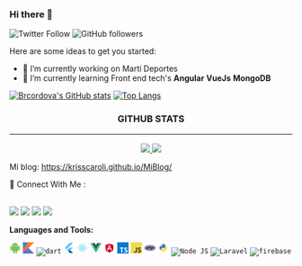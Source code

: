 ### Hi there 👋


![Twitter Follow](https://img.shields.io/twitter/follow/brcordova?label=ricardo&logo=twitter&style=for-the-badge)
![GitHub followers](https://img.shields.io/github/followers/brcordova?logo=GitHub&style=for-the-badge)

Here are some ideas to get you started:

- 🔭 I’m currently working on Martí Deportes
- 🌱 I’m currently learning Front end tech's **Angular** **VueJs** **MongoDB**

[![Brcordova's GitHub stats](https://github-readme-stats.vercel.app/api?username=brcordova)](https://github.com/anuraghazra/github-readme-stats)
[![Top Langs](https://github-readme-stats.vercel.app/api/top-langs/?username=brcordova&langs_count=10)](https://github.com/anuraghazra/github-readme-stats)
<h3 align="center">GITHUB STATS<hr/></h3>
<p align="center">
<a href="https://github.com/brcordova">
  <img height="180em" src="https://github-readme-stats-eight-theta.vercel.app/api?username=brcordova&show_icons=true&theme=dracula&include_all_commits=true&count_private=true"/>
  <img height="180em" src="https://github-readme-stats-eight-theta.vercel.app/api/top-langs/?username=brcordova&layout=compact&langs_count=8&theme=dracula"/>
</a>
</p>

Mi blog: https://krisscaroli.github.io/MiBlog/
<p>
  📣 Connect With Me :<br/>
   <br>

<a href="mailto:ricardo.ostos@gmail.com?subject=[GitHub]%20🔥%20Want%20To%20contact&body=Hello Ricardo Ostos%20..."><img src="https://img.shields.io/badge/e‑mail-D14836.svg?style=for-the-badge&logo=GMail&logoColor=white"/></a>
<a href="https://www.instagram.com/ricardo.ostos/"><img src="https://img.shields.io/badge/instagram-E4405F.svg?style=for-the-badge&logo=instagram&logoColor=white"/></a>
<a href="https://www.linkedin.com/in/ricardoostosc/"><img src="https://img.shields.io/badge/linkedin-0077B5.svg?style=for-the-badge&logo=linkedin&logoColor=white"/></a>
<a href="https://twitter.com/brcordova"><img src="https://img.shields.io/badge/twitter-0077B5.svg?style=for-the-badge&logo=twitter&logoColor=white"/></a>

</p>

**Languages and Tools:**

<code><img height="20" src="https://raw.githubusercontent.com/github/explore/80688e429a7d4ef2fca1e82350fe8e3517d3494d/topics/android/android.png"></code>
<code><img height="20" src="https://raw.githubusercontent.com/github/explore/80688e429a7d4ef2fca1e82350fe8e3517d3494d/topics/kotlin/kotlin.png"></code>
<code><img src="https://www.vectorlogo.zone/logos/dartlang/dartlang-icon.svg" alt="dart" width="22" height="22"/></code>
<code><img height="20" src="https://raw.githubusercontent.com/github/explore/80688e429a7d4ef2fca1e82350fe8e3517d3494d/topics/flutter/flutter.png"></code>
<code><img height="20" src="https://raw.githubusercontent.com/github/explore/80688e429a7d4ef2fca1e82350fe8e3517d3494d/topics/react/react.png"></code>
<code><img height="20" src="https://raw.githubusercontent.com/github/explore/80688e429a7d4ef2fca1e82350fe8e3517d3494d/topics/vue/vue.png"></code>
<code><img height="20" src="https://raw.githubusercontent.com/github/explore/80688e429a7d4ef2fca1e82350fe8e3517d3494d/topics/angular/angular.png"></code>
<code><img height="20" src="https://raw.githubusercontent.com/github/explore/80688e429a7d4ef2fca1e82350fe8e3517d3494d/topics/typescript/typescript.png"></code>
<code><img height="20" src="https://raw.githubusercontent.com/github/explore/80688e429a7d4ef2fca1e82350fe8e3517d3494d/topics/javascript/javascript.png"></code>
<code><img height="20" src="https://raw.githubusercontent.com/github/explore/80688e429a7d4ef2fca1e82350fe8e3517d3494d/topics/php/php.png"></code>
<code><img height="20" src="https://raw.githubusercontent.com/github/explore/80688e429a7d4ef2fca1e82350fe8e3517d3494d/topics/python/python.png"></code>
<code><img src="https://www.vectorlogo.zone/logos/nodejs/nodejs-icon.svg" alt="Node JS" width="22" height="22"/></code>
<code><img src="https://www.vectorlogo.zone/logos/laravel/angular-icon.svg" alt="Laravel" width="22" height="22"/></code>
<code><img src="https://www.vectorlogo.zone/logos/firebase/mongodb-icon.svg" alt="firebase" width="22" height="22"/></code>


